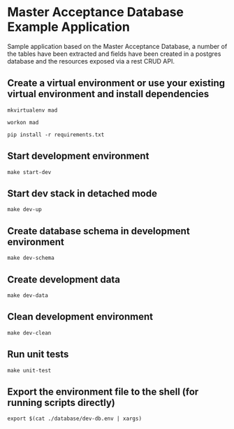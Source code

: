 # Master Acceptance Database Example Application

Sample application based on the Master Acceptance Database, a number of the tables have been extracted and fields have been created in a postgres database and the resources exposed via a rest CRUD API.

## Create a virtual environment or use your existing virtual environment and install dependencies

`mkvirtualenv mad`

`workon mad`

`pip install -r requirements.txt`

## Start development environment

`make start-dev`

## Start dev stack in detached mode

`make dev-up`

## Create database schema in development environment

`make dev-schema`

## Create development data

`make dev-data`

## Clean development environment

`make dev-clean`

## Run unit tests

`make unit-test`

## Export the environment file to the shell (for running scripts directly)

`export $(cat ./database/dev-db.env | xargs)`
